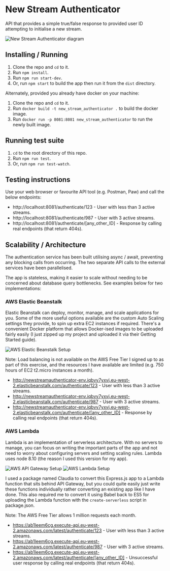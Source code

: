 # New Stream Authenticator
API that provides a simple true/false response to provided user ID attempting to initialise a new stream.

![New Stream Authenticator diagram](https://drive.google.com/uc?export=view&id=1USPkW4vMm49R8zqSWnDY7za2B6GbKUEl)

## Installing / Running

1. Clone the repo and `cd` to it.
2. Run `npm install`.
3. Run `npm run start-dev`.
4. Or, run `npm start` to build the app then run it from the `dist` directory.

Alternately, provided you already have docker on your machine:

1. Clone the repo and `cd` to it.
2. Run `docker build -t new_stream_authenticator .` to build the docker image.
3. Run `docker run -p 8081:8081 new_stream_authenticator` to run the newly built image.

## Running test suite

1. `cd` to the root directory of this repo.
2. Run `npm run test`.
3. Or, run `npm run test-watch`.

## Testing instructions
Use your web browser or favourite API tool (e.g. Postman, Paw) and call the below endpoints:

* http://localhost:8081/authenticate/123 - User with less than 3 active streams.
* http://localhost:8081/authenticate/987 - User with 3 active streams.
* http://localhost:8081/authenticate/[any_other_ID] - Response by calling real endpoints (that return 404s).

## Scalability / Architecture
The authentication service has been built utilising async / await, preventing any blocking calls from occurring. The two separate API calls to the external services have been parallelised.

The app is stateless, making it easier to scale without needing to be concerned about database query bottlenecks. See examples below for two implementations:

### AWS Elastic Beanstalk
Elastic Beanstalk can deploy, monitor, manage, and scale applications for you. Some of the more useful options available are the custom Auto Scaling settings they provide, to spin up extra EC2 instances if required. There's a convenient Docker platform that allows Docker-ised images to be uploaded fairly easily (I just zipped up my project and uploaded it via their Getting Started guide).

![AWS Elastic Beanstalk Setup](https://drive.google.com/uc?export=view&id=1jYH_-Pn-Gq-kubnYl-ZgH0DWLy8TvfPV)

Note: Load balancing is not available on the AWS Free Tier I signed up to as part of this exercise, and the resources I have available are limited (e.g. 750 hours of EC2 t2.micro instances a month).

* http://newstreamauthenticator-env.iqbvv7yxvj.eu-west-2.elasticbeanstalk.com/authenticate/123 - User with less than 3 active streams.
* http://newstreamauthenticator-env.iqbvv7yxvj.eu-west-2.elasticbeanstalk.com/authenticate/987 - User with 3 active streams.
* http://newstreamauthenticator-env.iqbvv7yxvj.eu-west-2.elasticbeanstalk.com/authenticate/[any_other_ID] - Response by calling real endpoints (that return 404s).

### AWS Lambda
Lambda is an implementation of serverless architecture. With no servers to manage, you can focus on writing the important parts of the app and not need to worry about configuring servers and setting scaling rules. Lambda uses node 8.10 (the reason I used this version for my app).

![AWS API Gateway Setup](https://drive.google.com/uc?export=view&id=1Dn0E1UA8OttzoVhTtKCXXfaI-xLYAQls)
![AWS Lambda Setup](https://drive.google.com/uc?export=view&id=1Orks6I-Q4eNDYAxNJt4-m2_AK_pXAZNe)

I used a package named Claudia to convert this Express.js app to a Lambda function that sits behind API Gateway, but you could quite easily just write these functions individually rather converting an existing app like I have done. This also required me to convert it using Babel back to ES5 for uploading the Lambda function with the `create-serverless` script in package.json.

Note: The AWS Free Tier allows 1 million requests each month.

* https://ab1leem6cg.execute-api.eu-west-2.amazonaws.com/latest/authenticate/123 - User with less than 3 active streams.
* https://ab1leem6cg.execute-api.eu-west-2.amazonaws.com/latest/authenticate/987 - User with 3 active streams.
* https://ab1leem6cg.execute-api.eu-west-2.amazonaws.com/latest/authenticate/[any_other_ID] - Unsuccessful user response by calling real endpoints (that return 404s).
